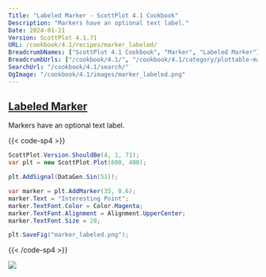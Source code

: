 ```yaml
---
Title: "Labeled Marker - ScottPlot 4.1 Cookbook"
Description: "Markers have an optional text label."
Date: 2024-01-21
Version: ScottPlot 4.1.71
URL: /cookbook/4.1/recipes/marker_labeled/
BreadcrumbNames: ["ScottPlot 4.1 Cookbook", "Marker", "Labeled Marker"]
BreadcrumbUrls: ["/cookbook/4.1/", "/cookbook/4.1/category/plottable-marker", "/cookbook/4.1/recipes/marker_labeled/"]
SearchUrl: "/cookbook/4.1/search/"
OgImage: "/cookbook/4.1/images/marker_labeled.png"
---
```


<h2><a id='labeled-marker' href='/cookbook/4.1/recipes/marker_labeled/'>Labeled Marker</a></h2>

Markers have an optional text label.

{{< code-sp4 >}}

```cs
ScottPlot.Version.ShouldBe(4, 1, 71);
var plt = new ScottPlot.Plot(600, 400);

plt.AddSignal(DataGen.Sin(51));

var marker = plt.AddMarker(35, 0.6);
marker.Text = "Interesting Point";
marker.TextFont.Color = Color.Magenta;
marker.TextFont.Alignment = Alignment.UpperCenter;
marker.TextFont.Size = 28;

plt.SaveFig("marker_labeled.png");
```

{{< /code-sp4 >}}

<img src='../../images/marker_labeled.png' class='d-block mx-auto my-5' />


